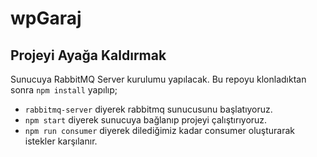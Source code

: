 # wpGaraj

## Projeyi Ayağa Kaldırmak

Sunucuya RabbitMQ Server kurulumu yapılacak. Bu repoyu klonladıktan sonra `npm install` yapılıp;

- `rabbitmq-server` diyerek rabbitmq sunucusunu başlatıyoruz.
- `npm start` diyerek sunucuya bağlanıp projeyi çalıştırıyoruz.
- `npm run consumer` diyerek dilediğimiz kadar consumer oluşturarak istekler karşılanır.
